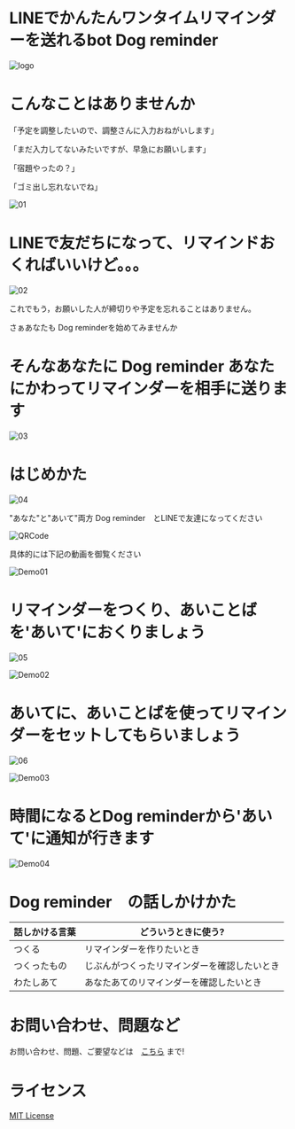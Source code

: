 # LINEでかんたんワンタイムリマインダーを送れるbot Dog reminder
![logo](https://fffuture.work/dogreminder/images/logo.jpg)

# こんなことはありませんか

「予定を調整したいので、調整さんに入力おねがいします」

「まだ入力してないみたいですが、早急にお願いします」

「宿題やったの？」

「ゴミ出し忘れないでね」

![01](https://fffuture.work/dogreminder/images/01.png)

# LINEで友だちになって、リマインドおくればいいけど。。。

![02](https://fffuture.work/dogreminder/images/02.png)


これでもう，お願いした人が締切りや予定を忘れることはありません。

さぁあなたも Dog reminderを始めてみませんか

# そんなあなたに Dog reminder あなたにかわってリマインダーを相手に送ります

![03](https://fffuture.work/dogreminder/images/03.png)

# はじめかた

![04](https://fffuture.work/dogreminder/images/04.png)

"あなた"と"あいて"両方 Dog reminder　とLINEで友達になってください

![QRCode](https://qr-official.line.me/sid/L/712korsz.png)

具体的には下記の動画を御覧ください

![Demo01](https://fffuture.work/dogreminder/images/demo01.gif)

# リマインダーをつくり、あいことばを'あいて'におくりましょう

![05](https://fffuture.work/dogreminder/images/05.png)

![Demo02](https://fffuture.work/dogreminder/images/demo02.gif)


# あいてに、あいことばを使ってリマインダーをセットしてもらいましょう

![06](https://fffuture.work/dogreminder/images/06.png)

![Demo03](https://fffuture.work/dogreminder/images/demo03.gif)

# 時間になるとDog reminderから'あいて'に通知が行きます

![Demo04](https://fffuture.work/dogreminder/images/demo04.gif)

# Dog reminder　の話しかけかた

|  話しかける言葉|  どういうときに使う? |
| ---- | ---- |
|  つくる|  リマインダーを作りたいとき|
|  つくったもの|  じぶんがつくったリマインダーを確認したいとき|
|  わたしあて|  あなたあてのリマインダーを確認したいとき|

# お問い合わせ、問題など

お問い合わせ、問題、ご要望などは　[こちら](https://github.com/fffuturework/dogreminder/issues/new) まで!

# ライセンス

[MIT License](https://github.com/fffuturework/dogreminder/blob/main/LICENSE)
